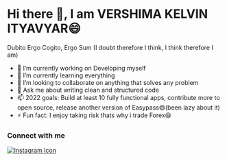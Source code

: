
<h1 >Hi there 👋, I am VERSHIMA KELVIN ITYAVYAR😄</h1>

Dubito Ergo Cogito, Ergo Sum (I doubt therefore I think, I think therefore I am)

- 🔭 I’m currently working on Developing myself
- 🌱 I’m currently learning everything
- 👯 I’m looking to collaborate on anything that solves any problem
- 💬 Ask me about writing clean and structured code
- 📫 2022 goals: Build at least 10 fully functional apps, contribute more to open source, release another version of Easypass😄(been lazy about it)
- ⚡ Fun fact: I enjoy taking risk thats why i trade Forex😄

### Connect with me

  <div class="social-icons-image">
                <a href="http://www.instagram.com">
                    <img src="https://www.google.com/url?sa=i&url=https%3A%2F%2Fwww.flaticon.com%2Ffree-icon%2Finstagram_1384015&psig=AOvVaw345lC0y4JdysGdXbMe1dC4&ust=1644760379350000&source=images&cd=vfe&ved=0CAsQjRxqFwoTCNDv6_6n-vUCFQAAAAAdAAAAABAI" alt="Instagram Icon">
                </a>
            </div>
